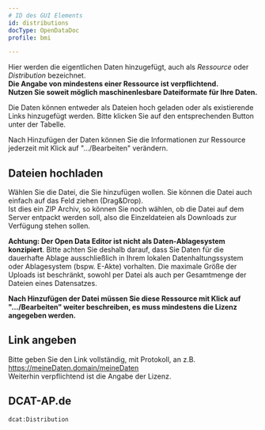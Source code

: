 ```yaml
---
# ID des GUI Elements
id: distributions
docType: OpenDataDoc
profile: bmi

---
```


Hier werden die eigentlichen Daten hinzugefügt, auch als *Ressource* oder *Distribution* bezeichnet.<br />
**Die Angabe von mindestens einer Ressource ist verpflichtend.**<br />
**Nutzen Sie soweit möglich maschinenlesbare Dateiformate für Ihre Daten.**

Die Daten können entweder als Dateien hoch geladen oder als existierende Links hinzugefügt werden.
Bitte klicken Sie auf den entsprechenden Button unter der Tabelle.

Nach Hinzufügen der Daten können Sie die Informationen zur Ressource jederzeit mit Klick auf ".../Bearbeiten" verändern.

## Dateien hochladen
Wählen Sie die Datei, die Sie hinzufügen wollen. Sie können die Datei auch einfach auf das Feld ziehen (Drag&Drop).<br />
Ist dies ein ZIP Archiv, so können Sie noch wählen, ob die Datei auf dem Server entpackt werden soll, also die Einzeldateien als Downloads zur Verfügung stehen sollen.

**Achtung: Der Open Data Editor ist nicht als Daten-Ablagesystem konzipiert**. Bitte achten Sie deshalb darauf, dass Sie Daten für die dauerhafte Ablage ausschließlich in Ihrem lokalen Datenhaltungssystem oder Ablagesystem (bspw. E-Akte) vorhalten. Die maximale Größe der Uploads ist beschränkt, sowohl per Datei als auch per Gesamtmenge der Dateien eines Datensatzes.

**Nach Hinzufügen der Datei müssen Sie diese Ressource mit Klick auf ".../Bearbeiten" weiter beschreiben, es muss mindestens die Lizenz angegeben werden.**

## Link angeben
Bitte geben Sie den Link vollständig, mit Protokoll, an z.B. https://meineDaten.domain/meineDaten<br />
Weiterhin verpflichtend ist die Angabe der Lizenz.

## DCAT-AP.de
`dcat:Distribution`
